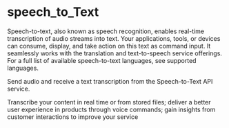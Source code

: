 # speech_to_Text
Speech-to-text, also known as speech recognition, enables real-time transcription of audio streams into text. Your applications, tools, or devices can consume, display, and take action on this text as command input. It seamlessly works with the translation and text-to-speech service offerings. For a full list of available speech-to-text languages, see supported languages.

Send audio and receive a text transcription from the Speech-to-Text API service.

Transcribe your content in real time or from stored files;
deliver a better user experience in products through voice commands;
gain insights from customer interactions to improve your service
